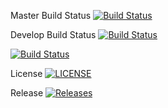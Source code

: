 Master Build Status [![Build Status](https://travis-ci.org/Sebastian-Reid/sem.svg?branch=master)](https://travis-ci.org/Sebastian-Reid/sem)

Develop Build Status [![Build Status](https://travis-ci.org/Sebastian-Reid/sem.svg?branch=develop)](https://travis-ci.org/Sebastian-Reid/sem)

[![Build Status](https://travis-ci.org/Sebastian-Reid/Group-9.svg?branch=master)](https://travis-ci.org/Sebastian-Reid/Group-9)

License [![LICENSE](https://img.shields.io/github/license/Sebastian-Reid/sem.svg?style=flat-square)](https://github.com/Sebastian-Reid/sem/blob/master/LICENSE)

Release [![Releases](https://img.shields.io/github/release/Sebastian-Reid/sem/all.svg?style=flat-square)](https://github.com/Sebastian-Reid/sem/release)
